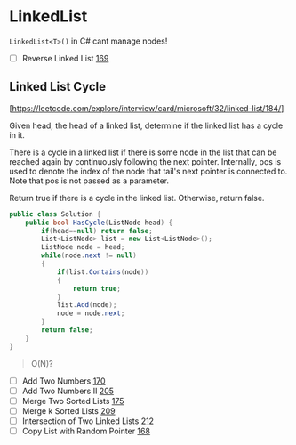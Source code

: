 # LinkedList

`LinkedList<T>()` 
in C# cant manage nodes!

- [ ] Reverse Linked List [169](https://leetcode.com/explore/interview/card/microsoft/32/linked-list/169/)


## Linked List Cycle

[https://leetcode.com/explore/interview/card/microsoft/32/linked-list/184/]

Given head, the head of a linked list, determine if the linked list has a cycle in it.

There is a cycle in a linked list if there is some node in the list that can be reached again by continuously following the next pointer. Internally, pos is used to denote the index of the node that tail's next pointer is connected to. Note that pos is not passed as a parameter.

Return true if there is a cycle in the linked list. Otherwise, return false.

```C#
public class Solution {
    public bool HasCycle(ListNode head) {
        if(head==null) return false;
        List<ListNode> list = new List<ListNode>();
        ListNode node = head;
        while(node.next != null)
        {
            if(list.Contains(node))
            {
                return true;
            }
            list.Add(node);
            node = node.next;
        }
        return false;
    }
}
```

> O(N)?

- [ ] Add Two Numbers [170](https://leetcode.com/explore/interview/card/microsoft/32/linked-list/170/)
- [ ] Add Two Numbers II [205](https://leetcode.com/explore/interview/card/microsoft/32/linked-list/205/)
- [ ] Merge Two Sorted Lists [175](https://leetcode.com/explore/interview/card/microsoft/32/linked-list/175/)
- [ ] Merge k Sorted Lists [209](https://leetcode.com/explore/interview/card/microsoft/32/linked-list/209/)
- [ ] Intersection of Two Linked Lists [212](https://leetcode.com/explore/interview/card/microsoft/32/linked-list/212/)
- [ ] Copy List with Random Pointer [168](https://leetcode.com/explore/interview/card/microsoft/32/linked-list/168/)
